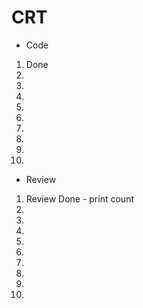 # CRT
- Code
1. Done
2.
3.
4.
5.
6.
7.
8.
9.
10.
- Review
1. Review Done - print count 
2.
3.
4.
5.
6.
7.
8.
9.
10.

